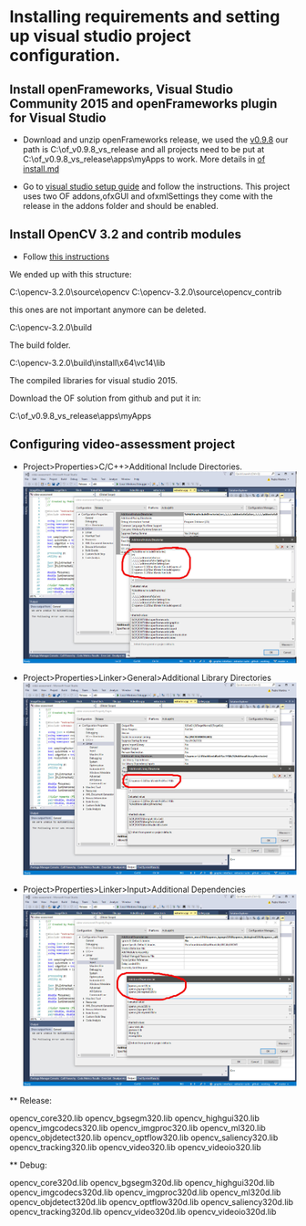 ﻿# Installing requirements and setting up visual studio project configuration.

## Install openFrameworks, Visual Studio Community 2015 and openFrameworks plugin for Visual Studio

* Download and unzip openFrameworks release, we used the [v0.9.8](http://www.openframeworks.cc/versions/v0.9.8/of_v0.9.8_vs_release.zip)
our path is C:\of_v0.9.8_vs_release and all projects need to be put at C:\of_v0.9.8_vs_release\apps\myApps to work.
More details in [of install.md](of_INSTALL.md)

* Go to [visual studio setup guide](http://openframeworks.cc/setup/vs/) and follow the instructions.
This project uses two OF addons,ofxGUI and ofxmlSettings they come with the release in the addons folder and should be enabled.

## Install OpenCV 3.2 and contrib modules

* Follow [this instructions](https://www.learnopencv.com/install-opencv3-on-windows/)

We ended up with this structure:

C:\opencv-3.2.0\source\opencv
C:\opencv-3.2.0\source\opencv_contrib

this ones are not important anymore can be deleted.

C:\opencv-3.2.0\build

The build folder.

C:\opencv-3.2.0\build\install\x64\vc14\lib

The compiled libraries for visual studio 2015.

Download the OF solution from github and put it in:

C:\of_v0.9.8_vs_release\apps\myApps

## Configuring video-assessment project

* Project>Properties>C/C++>Additional Include Directories.
![figure 1](/images/vs1.jpg)

* Project>Properties>Linker>General>Additional Library Directories
![figure 2](/images/vs2.jpg)

* Project>Properties>Linker>Input>Additional Dependencies
![figure 3](/images/vs3.jpg)

** Release:

opencv_core320.lib
opencv_bgsegm320.lib
opencv_highgui320.lib
opencv_imgcodecs320.lib
opencv_imgproc320.lib
opencv_ml320.lib
opencv_objdetect320.lib
opencv_optflow320.lib
opencv_saliency320.lib
opencv_tracking320.lib
opencv_video320.lib
opencv_videoio320.lib

** Debug:

opencv_core320d.lib
opencv_bgsegm320d.lib
opencv_highgui320d.lib
opencv_imgcodecs320d.lib
opencv_imgproc320d.lib
opencv_ml320d.lib
opencv_objdetect320d.lib
opencv_optflow320d.lib
opencv_saliency320d.lib
opencv_tracking320d.lib
opencv_video320d.lib
opencv_videoio320d.lib